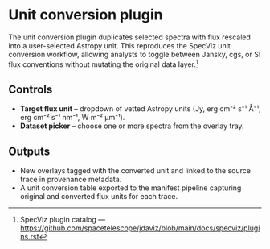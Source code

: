 # Unit conversion plugin

The unit conversion plugin duplicates selected spectra with flux rescaled into a user-selected Astropy unit. This reproduces the SpecViz unit conversion workflow, allowing analysts to toggle between Jansky, cgs, or SI flux conventions without mutating the original data layer.[^specviz-plugins]

## Controls
- **Target flux unit** – dropdown of vetted Astropy units (Jy, erg cm⁻² s⁻¹ Å⁻¹, erg cm⁻² s⁻¹ nm⁻¹, W m⁻² µm⁻¹).
- **Dataset picker** – choose one or more spectra from the overlay tray.

## Outputs
- New overlays tagged with the converted unit and linked to the source trace in provenance metadata.
- A unit conversion table exported to the manifest pipeline capturing original and converted flux units for each trace.

[^specviz-plugins]: SpecViz plugin catalog — https://github.com/spacetelescope/jdaviz/blob/main/docs/specviz/plugins.rst
